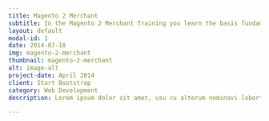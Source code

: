 ```yaml
---
title: Magento 2 Merchant
subtitle: In the Magento 2 Merchant Training you learn the basis fundamentals how to manage your Magento 2 website.
layout: default
modal-id: 1
date: 2014-07-18
img: magento-2-merchant
thumbnail: magento-2-merchant
alt: image-alt
project-date: April 2014
client: Start Bootstrap
category: Web Development
description: Lorem ipsum dolor sit amet, usu cu alterum nominavi lobortis. At duo novum diceret. Tantas apeirian vix et, usu sanctus postulant inciderint ut, populo diceret necessitatibus in vim. Cu eum dicam feugiat noluisse.

---
```

